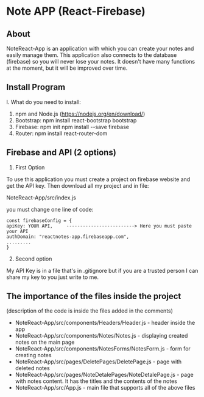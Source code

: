 # Note APP (React-Firebase)

## About

NoteReact-App is an application with which you can create your notes and easily manage them. This application also connects to the database (firebase) 
so you will never lose your notes. It doesn't have many functions at the moment, but it will be improved over time. 

## Install Program

I. What do you need to install:
1. npm and Node.js (https://nodejs.org/en/download/)
2. Bootstrap: npm install react-bootstrap bootstrap
3. Firebase:  npm init
              npm install --save firebase
4. Router:    npm install react-router-dom

## Firebase and API (2 options)

1. First Option

To use this application you must create a project on firebase website and get the API key. Then download all my project and in file:

NoteReact-App/src/index.js

you must change one line of code:


    const firebaseConfig = {
    apiKey: YOUR API,     -------------------------> Here you must paste your API
    authDomain: "reactnotes-app.firebaseapp.com",
    .........
    }

2. Second option

My API Key is in a file that's in .gitignore but if you are a trusted person I can share my key to you just write to me.


## The importance of the files inside the project
(description of the code is inside the files added in the comments)

- NoteReact-App/src/components/Headers/Header.js              - header inside the app
- NoteReact-App/src/components/Notes/Notes.js                 - displaying created notes on the main page
- NoteReact-App/src/components/NotesForms/NotesForm.js        - form for creating notes
- NoteReact-App/src/pages/DeletePages/DeletePage.js           - page with deleted notes
- NoteReact-App/src/pages/NoteDetalePages/NoteDetalePage.js   - page with notes content. It has the titles and the contents of the notes
- NoteReact-App/src/App.js                                    - main file that supports all of the above files
